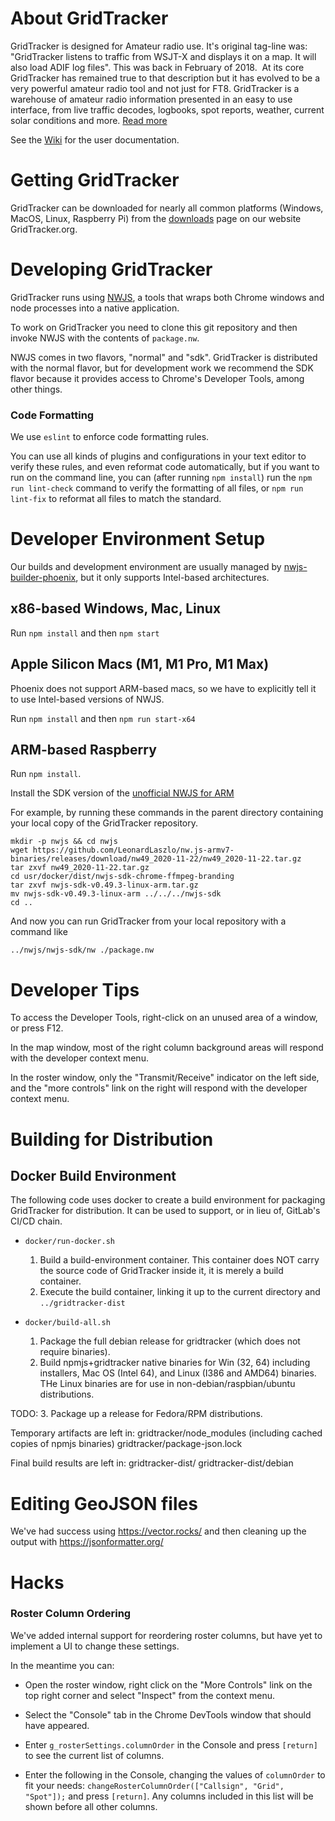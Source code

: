 # About GridTracker

GridTracker is designed for Amateur radio use. It's original tag-line was:   "GridTracker listens to traffic from WSJT-X and displays it on a map. It will also load ADIF log files".
This was back in February of 2018.  At its core GridTracker has remained true to that description but it has evolved to be a very powerful amateur radio tool and not just for FT8.
GridTracker is a warehouse of amateur radio information presented in an easy to use interface, from live traffic decodes, logbooks, spot reports, weather, current solar conditions and more.
[Read more](https://gitlab.com/gridtracker.org/gridtracker/-/wikis/Introduction/What-is-GridTracker)

See the [Wiki](https://gitlab.com/gridtracker.org/gridtracker/-/wikis/home) for the user documentation.

# Getting GridTracker
GridTracker can be downloaded for nearly all common platforms (Windows, MacOS, Linux, Raspberry Pi) from the [downloads](https://gridtracker.org/downloads/) page on our website GridTracker.org.

# Developing GridTracker

GridTracker runs using [NWJS](https://nwjs.io/), a tools that wraps both Chrome windows and node processes into
a native application.

To work on GridTracker you need to clone this git repository and then invoke NWJS with the contents of `package.nw`.

NWJS comes in two flavors, "normal" and "sdk". GridTracker is distributed with the normal flavor,
but for development work we recommend the SDK flavor because it provides access to Chrome's Developer Tools,
among other things.

### Code Formatting

We use `eslint` to enforce code formatting rules.

You can use all kinds of plugins and configurations in your text editor to verify these rules, and even reformat code
automatically, but if you want to run on the command line, you can (after running `npm install`) run the
`npm run lint-check` command to verify the formatting of all files, or `npm run lint-fix` to reformat all files to match the standard.

# Developer Environment Setup

Our builds and development environment are usually managed by [nwjs-builder-phoenix](https://github.com/evshiron/nwjs-builder-phoenix), but it only supports Intel-based architectures.

## x86-based Windows, Mac, Linux

Run `npm install` and then `npm start`

## Apple Silicon Macs (M1, M1 Pro, M1 Max)

Phoenix does not support ARM-based macs, so we have to explicitly tell it to use Intel-based versions of NWJS.

Run `npm install` and then `npm run start-x64`

## ARM-based Raspberry

Run `npm install`.

Install the SDK version of the [unofficial NWJS for ARM](https://github.com/LeonardLaszlo/nw.js-armv7-binaries/releases)

For example, by running these commands in the parent directory containing your local copy of the GridTracker repository.
```
mkdir -p nwjs && cd nwjs
wget https://github.com/LeonardLaszlo/nw.js-armv7-binaries/releases/download/nw49_2020-11-22/nw49_2020-11-22.tar.gz
tar zxvf nw49_2020-11-22.tar.gz
cd usr/docker/dist/nwjs-sdk-chrome-ffmpeg-branding
tar zxvf nwjs-sdk-v0.49.3-linux-arm.tar.gz
mv nwjs-sdk-v0.49.3-linux-arm ../../../nwjs-sdk
cd ..
```

And now you can run GridTracker from your local repository with a command like
```
../nwjs/nwjs-sdk/nw ./package.nw
```

# Developer Tips

To access the Developer Tools, right-click on an unused area of a window, or press F12.

In the map window, most of the right column background areas will respond with the developer context menu.

In the roster window, only the "Transmit/Receive" indicator on the left side, and the "more controls" link on the right
will respond with the developer context menu.

# Building for Distribution

## Docker Build Environment

The following code uses docker to create a build environment for packaging
GridTracker for distribution. It can be used to support, or in lieu of,
GitLab's CI/CD chain.

- `docker/run-docker.sh`
  1. Build a build-environment container. This container does NOT carry the source code
     of GridTracker inside it, it is merely a build container.
  2. Execute the build container, linking it up to the current directory and `../gridtracker-dist`

- `docker/build-all.sh`
  1. Package the full debian release for gridtracker (which does not require binaries).
  2. Build npmjs+gridtracker native binaries for Win (32, 64) including installers,
     Mac OS (Intel 64), and Linux (I386 and AMD64) binaries.
     THe Linux binaries are for use in non-debian/raspbian/ubuntu distributions.

TODO:
  3. Package up a release for Fedora/RPM distributions.

Temporary artifacts are left in:
        gridtracker/node_modules (including cached copies of npmjs binaries)
        gridtracker/package-json.lock

Final build results are left in:
        gridtracker-dist/
        gridtracker-dist/debian

# Editing GeoJSON files

We've had success using https://vector.rocks/ and then cleaning up the output with https://jsonformatter.org/

# Hacks

### Roster Column Ordering

We've added internal support for reordering roster columns, but have yet to implement a UI to change these settings.

In the meantime you can:
* Open the roster window, right click on the "More Controls" link on the top right corner and select "Inspect" from the context menu.

* Select the "Console" tab in the Chrome DevTools window that should have appeared.

* Enter `g_rosterSettings.columnOrder` in the Console and press `[return]` to see the current list of columns.

* Enter the following in the Console, changing the values of `columnOrder` to fit your needs: `changeRosterColumnOrder(["Callsign", "Grid", "Spot"]);` and press `[return]`.
 Any columns included in this list will be shown before all other columns.
